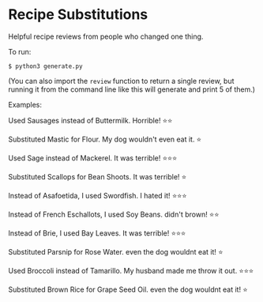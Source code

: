 # Recipe Substitutions

Helpful recipe reviews from people who changed one thing.

To run:

```
$ python3 generate.py
```

(You can also import the `review` function to return a single review, but running it from the command line like this will generate and print 5 of them.)

Examples:

Used Sausages instead of Buttermilk. Horrible! ⭐⭐

Substituted Mastic for Flour. My dog wouldn't even eat it. ⭐

Used Sage instead of Mackerel. It was terrible! ⭐⭐⭐

Substituted Scallops for Bean Shoots. It was terrible! ⭐

Instead of Asafoetida, I used Swordfish. I hated it! ⭐⭐⭐

Instead of French Eschallots, I used Soy Beans. didn't brown! ⭐⭐

Instead of Brie, I used Bay Leaves. It was terrible! ⭐⭐⭐

Substituted Parsnip for Rose Water. even the dog wouldnt eat it! ⭐

Used Broccoli instead of Tamarillo. My husband made me throw it out. ⭐⭐⭐

Substituted Brown Rice for Grape Seed Oil. even the dog wouldnt eat it! ⭐
